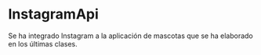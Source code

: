 # InstagramApi
Se ha integrado Instagram a la aplicación de mascotas que se ha elaborado en los últimas clases.
